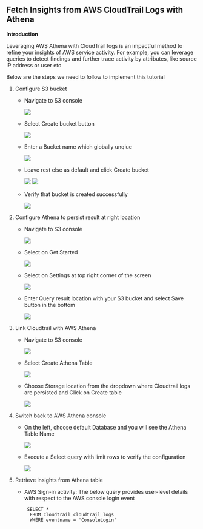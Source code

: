 ## Fetch Insights from AWS CloudTrail Logs with Athena

**Introduction** 

Leveraging AWS Athena with CloudTrail logs is an impactful method to refine your insights of AWS service activity. For example, you can leverage queries to detect findings and further trace activity by attributes, like source IP address or user etc

Below are the steps we need to follow to implement this tutorial 

1. Configure S3 bucket
    
    - Navigate to S3 console
      
      <img src="images/image1.png" class="inline"/> 
           
    - Select Create bucket button
      
      <img src="images/image2.png" class="inline"/>
    
    - Enter a Bucket name which globally unqiue
      
      <img src="images/image3.png" class="inline"/> 
      
    - Leave rest else as default and click Create bucket

      <img src="images/image4.png" class="inline"/>
      
      <img src="images/image5.png" class="inline"/>
    
    - Verify that bucket is created successfully 
      
      <img src="images/image6.png" class="inline"/>

2. Configure Athena to persist result at right location

    - Navigate to S3 console

      <img src="images/image7.png" class="inline"/> 

    - Select on Get Started

      <img src="images/image8.png" class="inline"/> 

    - Select on Settings at top right corner of the screen

      <img src="images/image9.png" class="inline"/> 

    - Enter Query result location with your S3 bucket and select Save button in the bottom

      <img src="images/image10.png" class="inline"/> 

3. Link Cloudtrail with AWS Athena

    - Navigate to S3 console

      <img src="images/image11.png" class="inline"/> 

    - Select Create Athena Table

      <img src="images/image12.png" class="inline"/> 

    - Choose Storage location from the dropdown where Cloudtrail logs are persisted and Click on Create table 

      <img src="images/image13.png" class="inline"/> 

4. Switch back to AWS Athena console

    - On the left, choose default Database and you will see the Athena Table Name

      <img src="images/image14.png" class="inline"/> 

    - Execute a Select query with limit rows to verify the configuration 

      <img src="images/image15.png" class="inline"/>
  
5. Retrieve insights from Athena table

    - AWS Sign-in activity: The below query provides user-level details with respect to the AWS console login event
 
           SELECT *
            FROM cloudtrail_cloudtrail_logs
            WHERE eventname = 'ConsoleLogin'
    
   
